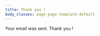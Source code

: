 ```yaml
---
title: Thank you !
body_classes: page page-template-default
---
```


Your email was sent. Thank you !
